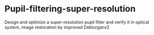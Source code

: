 # Pupil-filtering-super-resolution
Design and optimize a super-resolution pupil filter and verify it in optical system, image restoration by improved Deblurganv2
